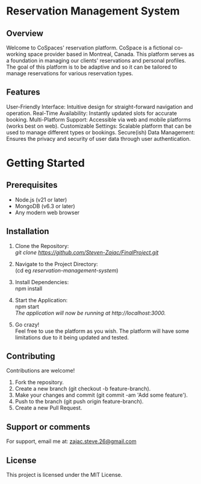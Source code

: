 # Reservation Management System

## Overview

Welcome to CoSpaces' reservation platform. CoSpace is a fictional co-working space provider based in Montreal, Canada. This platform serves as a foundation in managing our clients' reservations and personal profiles. The goal of this platform is to be adaptive and so it can be tailored to manage reservations for various reservation types.

## Features

User-Friendly Interface: Intuitive design for straight-forward navigation and operation.
Real-Time Availability: Instantly updated slots for accurate booking.
Multi-Platform Support: Accessible via web and mobile platforms (works best on web).
Customizable Settings: Scalable platform that can be used to manage different types or bookings.
Secure(ish) Data Management: Ensures the privacy and security of user data through user authentication.

# Getting Started

## Prerequisites

- Node.js (v21 or later)
- MongoDB (v6.3 or later)
- Any modern web browser

## Installation

1. Clone the Repository:
   </br>_git clone https://github.com/Steven-Zajac/FinalProject.git_

2. Navigate to the Project Directory:
   </br>(cd eg _reservation-management-system_)

3. Install Dependencies:
   </br>npm install

4. Start the Application:
   </br>npm start
   </br>_The application will now be running at http://localhost:3000._

5. Go crazy!
   </br> Feel free to use the platform as you wish. The platform will have some limitations due to it being updated and tested.

## Contributing

Contributions are welcome!

1. Fork the repository.
2. Create a new branch (git checkout -b feature-branch).
3. Make your changes and commit (git commit -am 'Add some feature').
4. Push to the branch (git push origin feature-branch).
5. Create a new Pull Request.

## Support or comments

For support, email me at: zajac.steve.26@gmail.com

## License

This project is licensed under the MIT License.
